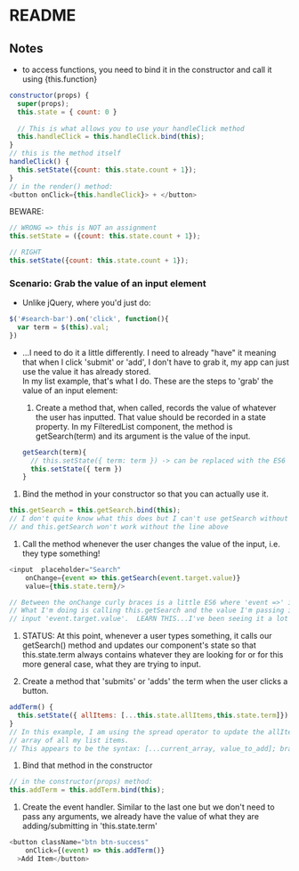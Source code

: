 # README

## Notes

- to access functions, you need to bind it in the constructor and call it using {this.function}

```javascript
constructor(props) {
  super(props);
  this.state = { count: 0 }
  
  // This is what allows you to use your handleClick method
  this.handleClick = this.handleClick.bind(this);
}
// this is the method itself
handleClick() {
  this.setState({count: this.state.count + 1});
}
// in the render() method:
<button onClick={this.handleClick}> + </button>
```




BEWARE:
```javascript
// WRONG => this is NOT an assignment
this.setState = ({count: this.state.count + 1});

// RIGHT
this.setState({count: this.state.count + 1});
```

### Scenario: Grab the value of an input element

- Unlike jQuery, where you'd just do:
```javascript
$('#search-bar').on('click', function(){
  var term = $(this).val;
})
```
- ...I need to do it a little differently.  I need to already "have" it meaning that when I
click 'submit' or 'add', I don't have to grab it, my app can just use the value it has already stored.  
In my list example, that's what I do.  These are the steps to 'grab' the value of an input element:
  1. Create a method that, when called, records the value of whatever the user has inputted.
  That value should be recorded in a state property.  In my FilteredList component, the method
  is getSearch(term) and its argument is the value of the input.

  ```javascript
  getSearch(term){
    // this.setState({ term: term }) -> can be replaced with the ES6 syntax below
    this.setState({ term })
  }
  ```

1. Bind the method in your constructor so that you can actually use it. 

```javascript
this.getSearch = this.getSearch.bind(this);
// I don't quite know what this does but I can't use getSearch without calling it as this.getSearch
// and this.getSearch won't work without the line above
```

1. Call the method whenever the user changes the value of the input, i.e. they type something!

```javascript
<input  placeholder="Search" 
    onChange={event => this.getSearch(event.target.value)} 
    value={this.state.term}/>

// Between the onChange curly braces is a little ES6 where 'event =>' is really '(event) =>'  
// What I'm doing is calling this.getSearch and the value I'm passing it is the value of the 
// input 'event.target.value'.  LEARN THIS...I've been seeing it a lot
```

1. STATUS: At this point, whenever a user types something, it calls our getSearch() method and updates
our component's state so that this.state.term always contains whatever they are looking for or
for this more general case, what they are trying to input.

1. Create a method that 'submits' or 'adds' the term when the user clicks a button.

```javascript
addTerm() {
  this.setState({ allItems: [...this.state.allItems,this.state.term]})
} 
// In this example, I am using the spread operator to update the allItems property which is an
// array of all my list items.  
// This appears to be the syntax: [...current_array, value_to_add]; brackets, dots, current_array, value to add
```

1. Bind that method in the constructor

```javascript
// in the constructor(props) method:
this.addTerm = this.addTerm.bind(this);
```

1. Create the event handler.  Similar to the last one but we don't need to pass any arguments, we already
have the value of what they are adding/submitting in 'this.state.term'

```javascript
<button className="btn btn-success"
    onClick={(event) => this.addTerm()}
  >Add Item</button>
```









